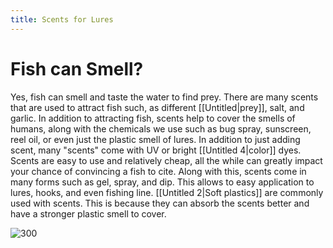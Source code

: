 ```yaml
---
title: Scents for Lures
---
```

# Fish can Smell?

Yes, fish can smell and taste the water to find prey. There are many scents that are used to attract fish such, as different [[Untitled|prey]], salt, and garlic. In addition to attracting fish, scents help to cover the smells of humans, along with the chemicals we use such as bug spray, sunscreen, reel oil, or even just the plastic smell of lures. In addition to just adding scent, many "scents" come with UV or bright [[Untitled 4|color]] dyes. Scents are easy to use and relatively cheap, all the while can greatly impact your chance of convincing a fish to cite. Along with this, scents come in many forms such as gel, spray, and dip. This allows to easy application to lures, hooks, and even fishing line. [[Untitled 2|Soft plastics]] are commonly used with scents. This is because they can absorb the scents better and have a stronger plastic smell to cover.


![300](https://assets.wired2fish.com/uploads/2024/08/scentcover.webp) 
